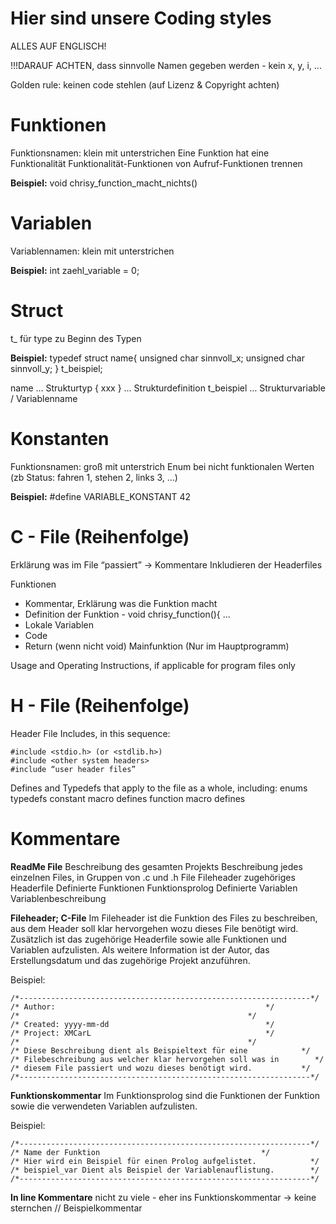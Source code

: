 # Hier sind unsere Coding styles 

ALLES AUF ENGLISCH!

!!!DARAUF ACHTEN, dass sinnvolle Namen gegeben werden - kein x, y, i, ...

Golden rule: keinen code stehlen (auf Lizenz & Copyright achten)

# Funktionen
Funktionsnamen: klein mit unterstrichen
Eine Funktion hat eine Funktionalität
Funktionalität-Funktionen von Aufruf-Funktionen trennen

<b>Beispiel:</b>
void chrisy_function_macht_nichts()

# Variablen
Variablennamen: klein mit unterstrichen

<b>Beispiel:</b>
int zaehl_variable = 0;

# Struct
t_ für type zu Beginn des Typen

<b>Beispiel:</b>
typedef struct name{
        unsigned char sinnvoll_x;
        unsigned char sinnvoll_y;
} t_beispiel;    

name … Strukturtyp
{ xxx } … Strukturdefinition
t_beispiel … Strukturvariable / Variablenname


# Konstanten

Funktionsnamen: groß mit unterstrich
Enum bei nicht funktionalen Werten (zb Status: fahren 1, stehen 2, links 3, ...)

<b>Beispiel:</b>
    #define VARIABLE_KONSTANT 42




# C - File (Reihenfolge)

Erklärung was im File “passiert” -> Kommentare
Inkludieren der Headerfiles

Funktionen
- Kommentar, Erklärung was die Funktion macht
- Definition der Funktion - void chrisy_function(){ ... 
- Lokale Variablen
- Code
- Return (wenn nicht void)
Mainfunktion (Nur im Hauptprogramm)

Usage and Operating Instructions, if applicable for program files only

# H - File (Reihenfolge)

Header File Includes, in this sequence:
```
#include <stdio.h> (or <stdlib.h>)
#include <other system headers>
#include “user header files”
```

Defines and Typedefs that apply to the file as a whole, including:
enums
typedefs
constant macro defines
function macro defines

# Kommentare

<b>ReadMe File</b>
Beschreibung des gesamten Projekts
Beschreibung jedes einzelnen Files, in Gruppen von .c und .h File
Fileheader
zugehöriges Headerfile
Definierte Funktionen
Funktionsprolog
Definierte Variablen
Variablenbeschreibung

<b>Fileheader; C-File</b>
Im Fileheader ist die Funktion des Files zu beschreiben, aus dem Header soll klar hervorgehen wozu dieses File benötigt wird.
Zusätzlich ist das zugehörige Headerfile sowie alle Funktionen und Variablen aufzulisten.
Als weitere Information ist der Autor, das Erstellungsdatum und das zugehörige Projekt anzuführen.

Beispiel:
```
/*-----------------------------------------------------------------*/
/* Author:                                               */
/*                                                   */
/* Created: yyyy-mm-dd                                   */
/* Project: XMCarL                                       */
/*                                                   */
/* Diese Beschreibung dient als Beispieltext für eine            */ 
/* Filebeschreibung aus welcher klar hervorgehen soll was in        */
/* diesem File passiert und wozu dieses benötigt wird.           */
/*-----------------------------------------------------------------*/
```

<b>Funktionskommentar</b>
Im Funktionsprolog sind die Funktionen der Funktion sowie die verwendeten Variablen aufzulisten.

Beispiel:
```
/*-----------------------------------------------------------------*/
/* Name der Funktion                                    */
/* Hier wird ein Beispiel für einen Prolog aufgelistet.            */
/* beispiel_var Dient als Beispiel der Variablenauflistung.        */
/*-----------------------------------------------------------------*/
```

<b>In line Kommentare</b>
nicht zu viele - eher ins Funktionskommentar
-> keine sternchen
// Beispielkommentar


